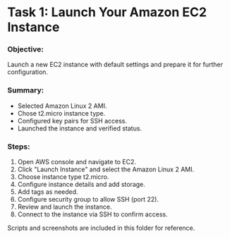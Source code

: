 # Task 1: Launch Your Amazon EC2 Instance

### Objective:
Launch a new EC2 instance with default settings and prepare it for further configuration.

### Summary:
- Selected Amazon Linux 2 AMI.
- Chose t2.micro instance type.
- Configured key pairs for SSH access.
- Launched the instance and verified status.

### Steps:
1. Open AWS console and navigate to EC2.
2. Click "Launch Instance" and select the Amazon Linux 2 AMI.
3. Choose instance type t2.micro.
4. Configure instance details and add storage.
5. Add tags as needed.
6. Configure security group to allow SSH (port 22).
7. Review and launch the instance.
8. Connect to the instance via SSH to confirm access.

Scripts and screenshots are included in this folder for reference.


